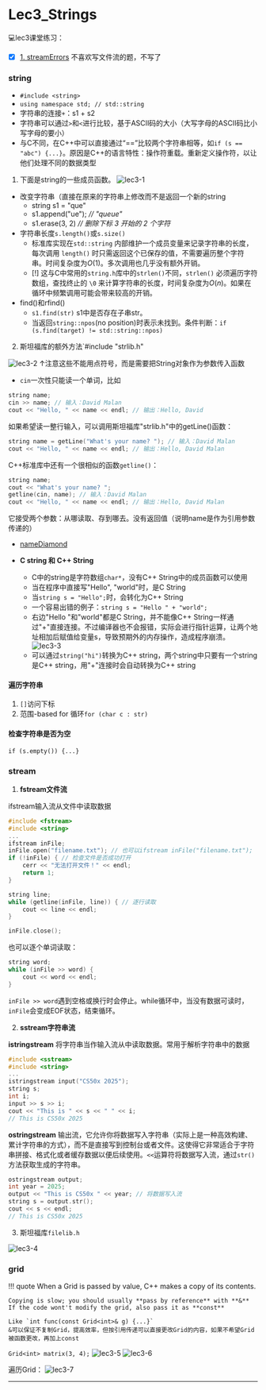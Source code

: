 # Lec3_Strings
💻lec3课堂练习：

- [x] [1. streamErrors](https://www.codestepbystep.com/problem/view/cpp/streams/streamErrors)
不喜欢写文件流的题，不写了
### string
- `#include <string>`
- `using namespace std; // std::string`
- 字符串的连接`+`：s1 + s2
- 字符串可以通过`>`和`<`进行比较，基于ASCII码的大小（大写字母的ASCII码比小写字母的要小）
- 与C不同，在C++中可以直接通过“\==”比较两个字符串相等，如`if (s == "abc") {...}`。原因是C++的语言特性：操作符重载。重新定义操作符，以让他们处理不同的数据类型

1. 下面是string的一些成员函数。
![lec3-1](images/lec3-1.png)
- 改变字符串（直接在原来的字符串上修改而不是返回一个新的string
	- string s1 = "que"
	- s1.append("ue"); *// "queue"*
	- s1.erase(3, 2) *// 删除下标 3 开始的 2 个字符*
- 字符串长度`s.length()`或`s.size()`
	- 标准库实现在`std::string` 内部维护一个成员变量来记录字符串的长度，每次调用 `length()` 时只需返回这个已保存的值，不需要遍历整个字符串。时间复杂度为$O(1)$。多次调用也几乎没有额外开销。
	- [!] 这与C中常用的`string.h`库中的`strlen()`不同，`strlen()` 必须遍历字符数组，查找终止的 `\0` 来计算字符串的长度，时间复杂度为$O(n)$。如果在循环中频繁调用可能会带来较高的开销。
- find()和rfind()
	- `s1.find(str)` s1中是否存在子串str。
	- 当返回`string::npos`(no position)时表示未找到。条件判断：`if (s.find(target) != std::string::npos)`


2. 斯坦福库的额外方法`#include "strlib.h"

![lec3-2](images/lec3-2.png)
↑注意这些不能用点符号，而是需要把String对象作为参数传入函数
- `cin`一次性只能读一个单词，比如
```cpp
string name;
cin >> name; // 输入：David Malan
cout << "Hello, " << name << endl; // 输出：Hello, David
```
如果希望读一整行输入，可以调用斯坦福库"strlib.h"中的getLine()函数：
```cpp
string name = getLine("What's your name? "); // 输入：David Malan
cout << "Hello, " << name << endl; // 输出：Hello, David Malan
```
C++标准库中还有一个很相似的函数`getline()`：
```cpp
string name;
cout << "What's your name? ";
getline(cin, name); // 输入：David Malan
cout << "Hello, " << name << endl; // 输出：Hello, David Malan
```
它接受两个参数：从哪读取、存到哪去。没有返回值（说明name是作为引用参数传递的）

- [nameDiamond](https://codestepbystep.com/r/problem/view/cpp/strings/nameDiamond)

- **C string 和 C++ String**
	- C中的string是字符数组`char*`，没有C++ String中的成员函数可以使用
	- 当在程序中直接写"Hello", "world"时，是C String
	- 当`string s = "Hello";`时，会转化为C++ String
	- 一个容易出错的例子：`string s = "Hello " + "world";`
	- 右边"Hello "和"world"都是C String，并不能像C++ String一样通过"+"直接连接。不过编译器也不会报错，实际会进行指针运算，让两个地址相加后赋值给变量s，导致预期外的内存操作，造成程序崩溃。
	![lec3-3](images/lec3-3.png)
	- 可以通过`string("hi")`转换为C++ string，两个string中只要有一个string是C++ string，用"+"连接时会自动转换为C++ string
#### 遍历字符串
1. `[]`访问下标
2. 范围-based for 循环`for (char c : str)`

#### 检查字符串是否为空
`if (s.empty()) {...}`

### stream
1. **fstream文件流**

ifstream输入流从文件中读取数据
```cpp
#include <fstream>
#include <string>
...
ifstream inFile;
inFile.open("filename.txt"); // 也可以ifstream inFile("filename.txt");
if (!inFile) { // 检查文件是否成功打开 
	cerr << "无法打开文件！" << endl;
	return 1; 
}

string line;
while (getline(inFile, line)) { // 逐行读取
	cout << line << endl;
}

inFile.close();
```
也可以逐个单词读取：
```cpp
string word;
while (inFile >> word) {
	cout << word << endl;
}
```
`inFile >> word`遇到空格或换行时会停止。while循环中，当没有数据可读时，`inFile`会变成EOF状态，结束循环。

2. **sstream字符串流**

**istringstream** 将字符串当作输入流从中读取数据。常用于解析字符串中的数据
```cpp
#include <sstream>
#include <string>
...
istringstream input("CS50x 2025");
string s;
int i;
input >> s >> i;
cout << "This is " << s << " " << i;
// This is CS50x 2025
```
**ostringstream** 输出流，它允许你将数据写入字符串（实际上是一种高效构建、累计字符串的方式），而不是直接写到控制台或者文件。这使得它非常适合于字符串拼接、格式化或者缓存数据以便后续使用。`<<`运算符将数据写入流，通过`str()`方法获取生成的字符串。
```cpp
ostringstream output;
int year = 2025;
output << "This is CS50x " << year; // 将数据写入流
string s = output.str();
cout << s << endl;
// This is CS50x 2025
```

3. 斯坦福库`filelib.h`

![lec3-4](images/lec3-4.png)

### grid
!!! quote
	When a Grid is passed by value, C++ makes a copy of its contents.

	Copying is slow; you should usually **pass by reference** with **&**
	If the code wont't modify the grid, also pass it as **const**

	Like `int func(const Grid<int>& g) {...}`
	&可以保证不复制Grid，提高效率，但按引用传递可以直接更改Grid的内容，如果不希望Grid被函数更改，再加上const

`Grid<int> matrix(3, 4);`
![lec3-5](images/lec3-5.png)
![lec3-6](images/lec3-6.png)

遍历Grid：
![lec3-7](images/lec3-7.png)


---

